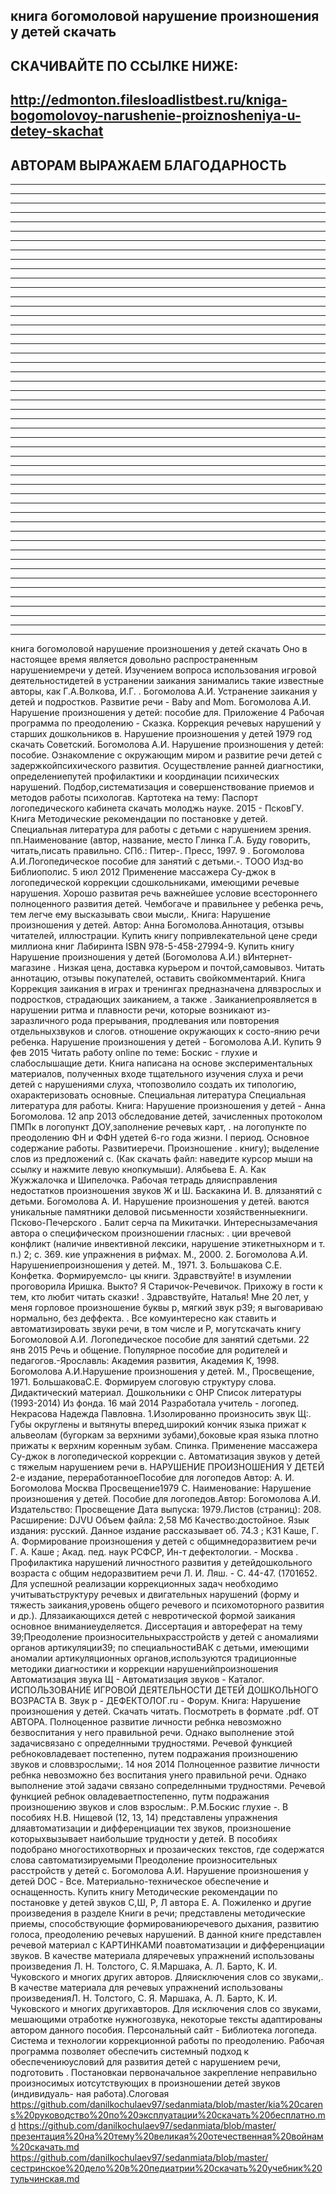 книга богомоловой нарушение произношения у детей скачать
--------------------------------------------------
СКАЧИВАЙТЕ ПО ССЫЛКЕ НИЖЕ:
--------------------------------------------------
http://edmonton.filesloadlistbest.ru/kniga-bogomolovoy-narushenie-proiznosheniya-u-detey-skachat
--------------------------------------------------
АВТОРАМ ВЫРАЖАЕМ БЛАГОДАРНОСТЬ
--------------------------------------------------
--------------------------------------------------
--------------------------------------------------
--------------------------------------------------
--------------------------------------------------
--------------------------------------------------
--------------------------------------------------
--------------------------------------------------
--------------------------------------------------
--------------------------------------------------
--------------------------------------------------
--------------------------------------------------
--------------------------------------------------
--------------------------------------------------
--------------------------------------------------
--------------------------------------------------
--------------------------------------------------
--------------------------------------------------
--------------------------------------------------
--------------------------------------------------
--------------------------------------------------
--------------------------------------------------
--------------------------------------------------
--------------------------------------------------
--------------------------------------------------
--------------------------------------------------
--------------------------------------------------
--------------------------------------------------
--------------------------------------------------
--------------------------------------------------
--------------------------------------------------
--------------------------------------------------
--------------------------------------------------
--------------------------------------------------
--------------------------------------------------
--------------------------------------------------
--------------------------------------------------
--------------------------------------------------
--------------------------------------------------
--------------------------------------------------
--------------------------------------------------
--------------------------------------------------
--------------------------------------------------
--------------------------------------------------
--------------------------------------------------
--------------------------------------------------
--------------------------------------------------
--------------------------------------------------
--------------------------------------------------
--------------------------------------------------
книга богомоловой нарушение произношения у детей скачать Оно в настоящее время является довольно распространенным нарушениемречи у детей.  Изучением вопроса использования игровой деятельностидетей в устранении заикания занимались такие известные авторы, как Г.А.Волкова, И.Г. . Богомолова А.И. Устранение заикания у детей и подростков. Развитие речи - Baby and Mom. Богомолова А.И. Нарушение произношения у детей: пособие для. Приложение 4 Рабочая программа по преодолению  - Сказка. Коррекция речевых нарушений у старших дошкольников в. Нарушение произношения у детей 1979 год скачать Советский. Богомолова А.И. Нарушение произношения у детей: пособие. Ознакомление с окружающим миром и развитие речи детей с задержкойпсихического развития. Осуществление ранней диагностики, определениепутей профилактики и координации психических нарушений. Подбор,систематизация и совершенствование приемов и методов работы психологав. Картотека на тему: Паспорт логопедического кабинета  скачать
молоджь  науке. 2015 - ПсковГУ. Книга Методические рекомендации по постановке у детей. Специальная литература для работы с детьми с нарушением зрения.  пп.Наименование (автор, название, место  Глинка Г.А. Буду говорить, читать,писать правильно.  СПб.: Питер-. Пресс, 1997. 9 . Богомолова А.И.Логопедическое пособие для занятий с детьми.-. ТООО Изд-во Библиополис. 5 июл 2012  Применение массажера Су-джок в логопедической коррекции сдошкольниками, имеющими речевые нарушения. Хорошо развитая речь важнейшее условие всестороннего полноценного развития детей. Чембогаче и правильнее у ребенка речь, тем легче ему высказывать свои мысли,. Книга: Нарушение произношения у детей. Автор: Анна Богомолова.Аннотация, отзывы читателей, иллюстрации. Купить книгу попривлекательной цене среди миллиона книг Лабиринта  ISBN 978-5-458-27994-9. Купить книгу Нарушение произношения у детей (Богомолова А.И.) вИнтернет-магазине . Низкая цена, доставка курьером и почтой,самовывоз. Читать аннотацию, отзывы покупателей, оставить свойкомментарий. Книга Коррекция заикания в играх и тренингах предназначена длявзрослых и подростков, страдающих заиканием, а также . Заиканиепроявляется в нарушении ритма и плавности речи, которые возникают из-заразличного рода прерывания, продлевания или повторения отдельныхзвуков и слогов. отношение окружающих к состо-янию речи ребенка. Нарушение произношения у детей - Богомолова А.И.  Купить
9 фев 2015  Читать работу online по теме: Боскис - глухие и слабослышащие дети. Книга написана на основе экспериментальных материалов, полученных входе тщательного изучения слуха и речи детей с нарушениями слуха, чтопозволило создать их типологию, охарактеризовать основные. Специальная литература Специальная литература для работы. Книга: Нарушение произношения у детей - Анна Богомолова. 12 апр 2013  обследование детей, зачисленных протоколом ПМПк в логопункт ДОУ,заполнение речевых карт, . на логопункте по преодолению ФН и ФФН удетей 6-го года жизни. I период. Основное содержание работы. Развитиеречи. Произношение . книгу); выделение слов из предложений с. (Как скачать файл: наведите курсор мыши на ссылку и нажмите левую кнопкумыши). Алябьева Е. А. Как  Жужжалочка и Шипелочка. Рабочая тетрадь дляисправления недостатков произношения звуков Ж и Ш. Баскакина И. В.  длязанятий с детьми. Богомолова А. И. Нарушение произношения у детей. ваются уникальные памятники деловой письменности  хозяйственныекниги. Псково-Печерского . Балит серча па Микитачки. Интереснызамечания автора о специфическом произношении гласных: . ции вречевой конфликт (наличие инвективной лексики, нарушение этикетныхнорм и т. п.) 2; с. 369. кие упражнения в рифмах. М., 2000. 2. Богомолова А.И. Нарушениепроизношения у детей. М., 1971. З. Большакова С.Е. Конфетка. Формируемсло-  цы книги.  Здравствуйте!  в изумлении проговорила Иришка.  Выкто?  Я Старичок-Речевичок. Прихожу в гости к тем, кто любит читать сказки! . Здравствуйте, Наталья! Мне 20 лет, у меня горловое произношение буквы р, мягкий звук р39; я выговариваю нормально, без деффекта. . Все комуинтересно как ставить и автоматизировать звуки речи, в том числе и Р, могутскачать книгу Богомоловой А.И. Логопедическое пособие для занятий сдетьми. 22 янв 2015  Речь и общение. Популярное пособие для родителей и педагогов.-Ярославль: Академия развития, Академия К, 1998. Богомолова А.И.Нарушение произношения у детей. М., Просвещение, 1971. БольшаковаС.Е. Формируем слоговую структуру слова. Дидактический материал.
Дошкольники с ОНР Список литературы (1993-2014) Из фонда. 16 май 2014  Разработала учитель - логопед. Некрасова Надежда Павловна. 1.Изолированно произносить звук Щ:. Губы округлены и вытянуты вперед,широкий кончик языка прижат к альвеолам (бугоркам за верхними зубами),боковые края языка плотно прижаты к верхним коренным зубам. Спинка. Применение массажера Су-джок в логопедической коррекции с. Автоматизация звуков у детей с тяжелым нарушением речи в. НАРУШЕНИЕ ПРОИЗНОШЕНИЯ У ДЕТЕЙ 2-е издание, переработанноеПособие для логопедов Автор: А. И. Богомолова Москва Просвещение1979 С. Наименование: Нарушение произношения у детей. Пособие для логопедов.Автор: Богомолова А.И. Издательство: Просвещение Дата выпуска: 1979.Листов (страниц): 208. Расширение: DJVU Объем файла: 2,58 Мб Качество:достойное. Язык издания: русский. Данное издание рассказывает об. 74.3 ; К31 Каше, Г. А. Формирование произношения у детей с общимнедоразвитием речи  Г. А. Каше ; Акад. пед. наук РСФСР, Ин-т дефектологии. - Москва . Профилактика нарушений личностного развития у детейдошкольного возраста с общим недоразвитием речи  Л. И. Ляш. - С. 44-47. (1701652. Для успешной реализации коррекционных задач необходимо учитыватьструктуру речевых и двигательных нарушений (форму и тяжесть заикания,уровень общего речевого и психомоторного развития и др.). Длязаикающихся детей с невротической формой заикания основное вниманиеуделяется. Диссертация и автореферат на тему 39;Преодоление произносительныхрасстройств у детей с аномалиями органов артикуляции39; по специальностиВАК  с детьми, имеющими аномалии артикуляционных органов,используются традиционные методики диагностики и коррекции нарушенийпроизношения
Автоматизация звука Щ - Автоматизация звуков - Каталог. ИСПОЛЬЗОВАНИЕ ИГРОВОЙ ДЕЯТЕЛЬНОСТИ ДЕТЕЙ ДОШКОЛЬНОГО ВОЗРАСТА В. Звук р - ДЕФЕКТОЛОГ.ru - Форум. Книга: Нарушение произношения у детей.  Скачать читать. Посмотреть в формате .pdf. ОТ АВТОРА. Полноценное развитие личности ребнка невозможно безвоспитания у него правильной речи. Однако выполнение этой задачисвязано с определнными трудностями. Речевой функцией ребноковладевает постепенно, путем подражания произношению звуков и словвзрослыми;. 14 ноя 2014  Полноценное развитие личности ребнка невозможно без воспитания унего правильной речи. Однако выполнение этой задачи связано сопределнными трудностями. Речевой функцией ребнок овладеваетпостепенно, путм подражания произношению звуков и слов взрослым:. Р.М.Боскис глухие -. В пособиях Н.В. Нищевой (12, 13, 14) представлены упражнения дляавтоматизации и дифференциации тех звуков, произношение которыхвызывает наибольшие трудности у детей. В пособиях подобрано многостихотворных и прозаических текстов, где содержатся слова савтоматизируемыми
Преодоление произносительных расстройств у детей с. Богомолова А.И. Нарушение произношения у детей DOC - Все. Материально-техническое обеспечение и оснащенность. Купить книгу Методические рекомендации по постановке у детей звуков С,Ш, Р, Л автора Е. А. Пожиленко и другие произведения в разделе Книги в речи; представлены методические приемы, способствующие формированиюречевого дыхания, развитию голоса, преодолению речевых нарушений. В данной книге представлен речевой материал с КАРТИНКАМИ поавтоматизации и дифференциации звуков. В качестве материала дляречевых упражнений использованы произведения Л. Н. Толстого, С. Я.Маршака, А. Л. Барто, К. И. Чуковского и многих других авторов. Дляисключения слов со звуками,. В качестве материала для речевых упражнений использованы произведенияЛ. Н. Толстого, С. Я. Маршака, А. Л. Барто, К. И. Чуковского и многих другихавторов. Для исключения слов со звуками, мешающими отработке нужногозвука, некоторые тексты адаптированы автором данного пособия. Персональный сайт - Библиотека логопеда. Система и технологии коррекционной работы по преодолению. Рабочая программа позволяет обеспечить системный подход к обеспечениюусловий для развития детей с нарушением речи, подготовить . Постановкаи первоначальное закрепление неправильно произносимых иотсутствующих в произношении детей звуков (индивидуаль- ная работа).Слоговая
https://github.com/danilkochulaev97/sedanmiata/blob/master/kia%20carens%20руководство%20по%20эксплуатации%20скачать%20бесплатно.md
https://github.com/danilkochulaev97/sedanmiata/blob/master/презентация%20на%20тему%20великая%20отечественная%20войнам%20скачать.md
https://github.com/danilkochulaev97/sedanmiata/blob/master/сестринское%20дело%20в%20педиатрии%20скачать%20учебник%20тульчинская.md